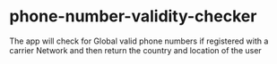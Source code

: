 # phone-number-validity-checker
The app will check for Global valid phone numbers if registered with a carrier Network and then return the country and location of the user
